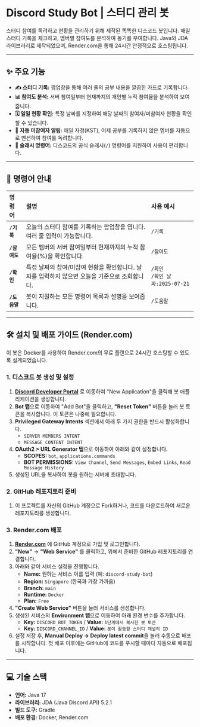# Discord Study Bot | 스터디 관리 봇

스터디 참여를 독려하고 현황을 관리하기 위해 제작된 똑똑한 디스코드 봇입니다. 매일 스터디 기록을 체크하고, 멤버별 참여도를 분석하여 동기를 부여합니다. Java와 JDA 라이브러리로 제작되었으며, Render.com을 통해 24시간 안정적으로 호스팅됩니다.

---

## ✨ 주요 기능

* **✍️ 스터디 기록:** 팝업창을 통해 여러 줄의 공부 내용을 깔끔한 카드로 기록합니다.
* **📊 참여도 분석:** 서버 참여일부터 현재까지의 개인별 누적 참여율을 분석하여 보여줍니다.
* **🗓️ 일일 현황 확인:** 특정 날짜를 지정하여 해당 날짜의 참여자/미참여자 현황을 확인할 수 있습니다.
* **🔔 자동 미참여자 알림:** 매일 자정(KST), 어제 공부를 기록하지 않은 멤버를 자동으로 멘션하여 참여를 독려합니다.
* **🤖 슬래시 명령어:** 디스코드의 공식 슬래시(`/`) 명령어를 지원하여 사용이 편리합니다.

---

## 🚀 명령어 안내

| 명령어 | 설명 | 사용 예시 |
| :--- | :--- | :--- |
| **`/기록`** | 오늘의 스터디 참여를 기록하는 팝업창을 엽니다. 여러 줄 입력이 가능합니다. | `/기록` |
| **`/참여도`** | 모든 멤버의 서버 참여일부터 현재까지의 누적 참여율(%)을 확인합니다. | `/참여도` |
| **`/확인`** | 특정 날짜의 참여/미참여 현황을 확인합니다. 날짜를 입력하지 않으면 오늘을 기준으로 조회합니다. | `/확인` <br> `/확인 날짜:2025-07-21` |
| **`/도움말`** | 봇이 지원하는 모든 명령어 목록과 설명을 보여줍니다. | `/도움말` |

---

## 🛠️ 설치 및 배포 가이드 (Render.com)

이 봇은 Docker를 사용하여 Render.com의 무료 플랜으로 24시간 호스팅할 수 있도록 설계되었습니다.

### 1. 디스코드 봇 생성 및 설정

1.  [**Discord Developer Portal**](https://discord.com/developers/applications) 로 이동하여 "New Application"을 클릭해 봇 애플리케이션을 생성합니다.
2.  **Bot 탭**으로 이동하여 "Add Bot"을 클릭하고, **"Reset Token"** 버튼을 눌러 봇 토큰을 복사합니다. 이 토큰은 나중에 필요합니다.
3.  **Privileged Gateway Intents** 섹션에서 아래 두 가지 권한을 반드시 활성화합니다.
    * `SERVER MEMBERS INTENT`
    * `MESSAGE CONTENT INTENT`
4.  **OAuth2 > URL Generator 탭**으로 이동하여 아래와 같이 설정합니다.
    * **SCOPES:** `bot`, `applications.commands`
    * **BOT PERMISSIONS:** `View Channel`, `Send Messages`, `Embed Links`, `Read Message History`
5.  생성된 URL을 복사하여 봇을 원하는 서버에 초대합니다.

### 2. GitHub 레포지토리 준비

1.  이 프로젝트를 자신의 GitHub 계정으로 Fork하거나, 코드를 다운로드하여 새로운 레포지토리를 생성합니다.

### 3. Render.com 배포

1.  [**Render.com**](https://render.com) 에 GitHub 계정으로 가입 및 로그인합니다.
2.  **"New"** -> **"Web Service"** 를 클릭하고, 위에서 준비한 GitHub 레포지토리를 연결합니다.
3.  아래와 같이 서비스 설정을 진행합니다.
    * **Name:** 원하는 서비스 이름 입력 (예: `discord-study-bot`)
    * **Region:** `Singapore` (한국과 가장 가까움)
    * **Branch:** `main`
    * **Runtime:** `Docker`
    * **Plan:** `Free`
4.  **"Create Web Service"** 버튼을 눌러 서비스를 생성합니다.
5.  생성된 서비스의 **Environment 탭**으로 이동하여 아래 환경 변수를 추가합니다.
    * **Key:** `DISCORD_BOT_TOKEN` / **Value:** `1단계에서 복사한 봇 토큰`
    * **Key:** `DISCORD_CHANNEL_ID` / **Value:** `봇이 활동할 스터디 채널의 ID`
6.  설정 저장 후, **Manual Deploy -> Deploy latest commit**을 눌러 수동으로 배포를 시작합니다. 첫 배포 이후에는 GitHub에 코드를 푸시할 때마다 자동으로 배포됩니다.

---

## 💻 기술 스택

* **언어:** Java 17
* **라이브러리:** JDA (Java Discord API) 5.2.1
* **빌드 도구:** Gradle
* **배포 환경:** Docker, Render.com

